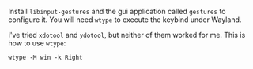 Install `libinput-gestures` and the gui application called `gestures` to configure it. You will need `wtype` to execute the keybind under Wayland.

I've tried `xdotool` and `ydotool`, but neither of them worked for me. This is how to use `wtype`:

```
wtype -M win -k Right
```
